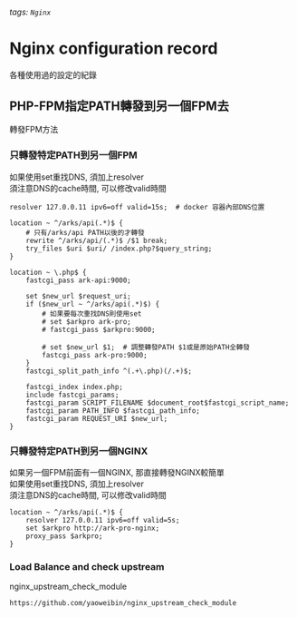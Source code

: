 ###### tags: `Nginx`
# Nginx configuration record

各種使用過的設定的紀錄

## PHP-FPM指定PATH轉發到另一個FPM去

轉發FPM方法

### 只轉發特定PATH到另一個FPM

如果使用set重找DNS, 須加上resolver  
須注意DNS的cache時間, 可以修改valid時間  

```
resolver 127.0.0.11 ipv6=off valid=15s;  # docker 容器內部DNS位置
```

```
location ~ ^/arks/api(.*)$ {
    # 只有/arks/api PATH以後的才轉發
    rewrite ^/arks/api/(.*)$ /$1 break;
    try_files $uri $uri/ /index.php?$query_string;
}

location ~ \.php$ {
    fastcgi_pass ark-api:9000;

    set $new_url $request_uri;
    if ($new_url ~ ^/arks/api(.*)$) {
        # 如果要每次重找DNS則使用set
        # set $arkpro ark-pro;
        # fastcgi_pass $arkpro:9000;

        # set $new_url $1;  # 調整轉發PATH $1或是原始PATH全轉發
        fastcgi_pass ark-pro:9000;
    }
    fastcgi_split_path_info ^(.+\.php)(/.+)$;

    fastcgi_index index.php;
    include fastcgi_params;
    fastcgi_param SCRIPT_FILENAME $document_root$fastcgi_script_name;
    fastcgi_param PATH_INFO $fastcgi_path_info;
    fastcgi_param REQUEST_URI $new_url;
}
```

### 只轉發特定PATH到另一個NGINX

如果另一個FPM前面有一個NGINX, 那直接轉發NGINX較簡單  
如果使用set重找DNS, 須加上resolver  
須注意DNS的cache時間, 可以修改valid時間  

```
location ~ ^/arks/api(.*)$ {
    resolver 127.0.0.11 ipv6=off valid=5s;
    set $arkpro http://ark-pro-nginx;
    proxy_pass $arkpro;
}
```

### Load Balance and check upstream

nginx_upstream_check_module

```
https://github.com/yaoweibin/nginx_upstream_check_module
```